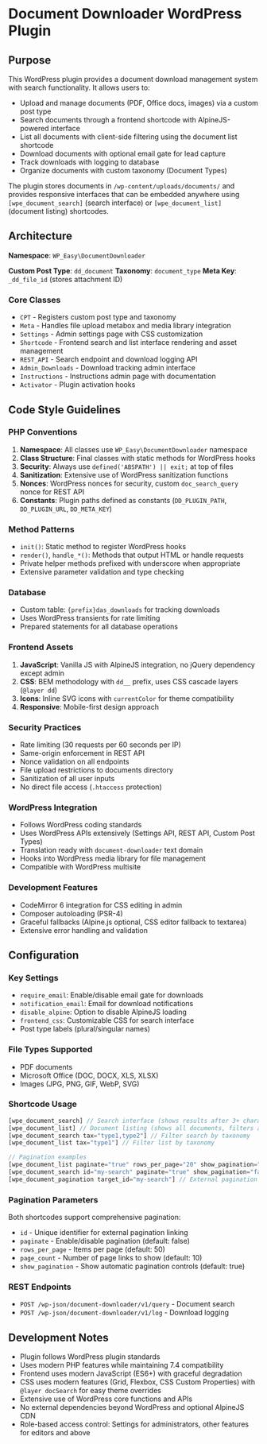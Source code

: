 # Document Downloader WordPress Plugin

## Purpose

This WordPress plugin provides a document download management system with search functionality. It allows users to:

- Upload and manage documents (PDF, Office docs, images) via a custom post type
- Search documents through a frontend shortcode with AlpineJS-powered interface  
- List all documents with client-side filtering using the document list shortcode
- Download documents with optional email gate for lead capture
- Track downloads with logging to database
- Organize documents with custom taxonomy (Document Types)

The plugin stores documents in `/wp-content/uploads/documents/` and provides responsive interfaces that can be embedded anywhere using `[wpe_document_search]` (search interface) or `[wpe_document_list]` (document listing) shortcodes.

## Architecture

**Namespace**: `WP_Easy\DocumentDownloader`

**Custom Post Type**: `dd_document` 
**Taxonomy**: `document_type`
**Meta Key**: `_dd_file_id` (stores attachment ID)

### Core Classes

- `CPT` - Registers custom post type and taxonomy
- `Meta` - Handles file upload metabox and media library integration
- `Settings` - Admin settings page with CSS customization
- `Shortcode` - Frontend search and list interface rendering and asset management
- `REST_API` - Search endpoint and download logging API
- `Admin_Downloads` - Download tracking admin interface
- `Instructions` - Instructions admin page with documentation
- `Activator` - Plugin activation hooks

## Code Style Guidelines

### PHP Conventions

1. **Namespace**: All classes use `WP_Easy\DocumentDownloader` namespace
2. **Class Structure**: Final classes with static methods for WordPress hooks
3. **Security**: Always use `defined('ABSPATH') || exit;` at top of files
4. **Sanitization**: Extensive use of WordPress sanitization functions
5. **Nonces**: WordPress nonces for security, custom `doc_search_query` nonce for REST API
6. **Constants**: Plugin paths defined as constants (`DD_PLUGIN_PATH`, `DD_PLUGIN_URL`, `DD_META_KEY`)

### Method Patterns

- `init()`: Static method to register WordPress hooks
- `render()`, `handle_*()`: Methods that output HTML or handle requests
- Private helper methods prefixed with underscore when appropriate
- Extensive parameter validation and type checking

### Database

- Custom table: `{prefix}das_downloads` for tracking downloads
- Uses WordPress transients for rate limiting
- Prepared statements for all database operations

### Frontend Assets

1. **JavaScript**: Vanilla JS with AlpineJS integration, no jQuery dependency except admin
2. **CSS**: BEM methodology with `dd__` prefix, uses CSS cascade layers (`@layer dd`)
3. **Icons**: Inline SVG icons with `currentColor` for theme compatibility
4. **Responsive**: Mobile-first design approach

### Security Practices

- Rate limiting (30 requests per 60 seconds per IP)
- Same-origin enforcement in REST API
- Nonce validation on all endpoints
- File upload restrictions to documents directory
- Sanitization of all user inputs
- No direct file access (`.htaccess` protection)

### WordPress Integration

- Follows WordPress coding standards
- Uses WordPress APIs extensively (Settings API, REST API, Custom Post Types)
- Translation ready with `document-downloader` text domain
- Hooks into WordPress media library for file management
- Compatible with WordPress multisite

### Development Features

- CodeMirror 6 integration for CSS editing in admin
- Composer autoloading (PSR-4)
- Graceful fallbacks (Alpine.js optional, CSS editor fallback to textarea)
- Extensive error handling and validation

## Configuration

### Key Settings

- `require_email`: Enable/disable email gate for downloads
- `notification_email`: Email for download notifications  
- `disable_alpine`: Option to disable AlpineJS loading
- `frontend_css`: Customizable CSS for search interface
- Post type labels (plural/singular names)

### File Types Supported

- PDF documents
- Microsoft Office (DOC, DOCX, XLS, XLSX) 
- Images (JPG, PNG, GIF, WebP, SVG)

### Shortcode Usage

```php
[wpe_document_search] // Search interface (shows results after 3+ characters)
[wpe_document_list] // Document listing (shows all documents, filters as you type)
[wpe_document_search tax="type1,type2"] // Filter search by taxonomy
[wpe_document_list tax="type1"] // Filter list by taxonomy

// Pagination examples
[wpe_document_list paginate="true" rows_per_page="20" show_pagination="true"]
[wpe_document_search id="my-search" paginate="true" show_pagination="false"]
[wpe_document_pagination target_id="my-search"] // External pagination control
```

### Pagination Parameters

Both shortcodes support comprehensive pagination:
- `id` - Unique identifier for external pagination linking
- `paginate` - Enable/disable pagination (default: false)  
- `rows_per_page` - Items per page (default: 50)
- `page_count` - Number of page links to show (default: 10)
- `show_pagination` - Show automatic pagination controls (default: true)

### REST Endpoints

- `POST /wp-json/document-downloader/v1/query` - Document search
- `POST /wp-json/document-downloader/v1/log` - Download logging

## Development Notes

- Plugin follows WordPress plugin standards
- Uses modern PHP features while maintaining 7.4 compatibility
- Frontend uses modern JavaScript (ES6+) with graceful degradation
- CSS uses modern features (Grid, Flexbox, CSS Custom Properties) with `@layer docSearch` for easy theme overrides
- Extensive use of WordPress core functions and APIs
- No external dependencies beyond WordPress and optional AlpineJS CDN
- Role-based access control: Settings for administrators, other features for editors and above